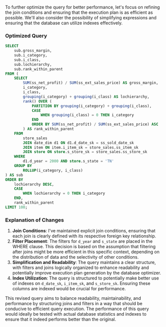 To further optimize the query for better performance, let's focus on refining the join conditions and ensuring that the execution plan is as efficient as possible. We'll also consider the possibility of simplifying expressions and ensuring that the database can utilize indexes effectively.

### Optimized Query

```sql
SELECT 
    sub.gross_margin,
    sub.i_category,
    sub.i_class,
    sub.lochierarchy,
    sub.rank_within_parent
FROM (
    SELECT 
        SUM(ss_net_profit) / SUM(ss_ext_sales_price) AS gross_margin,
        i_category,
        i_class,
        grouping(i_category) + grouping(i_class) AS lochierarchy,
        rank() OVER (
            PARTITION BY grouping(i_category) + grouping(i_class), 
            CASE 
                WHEN grouping(i_class) = 0 THEN i_category 
            END 
            ORDER BY SUM(ss_net_profit) / SUM(ss_ext_sales_price) ASC
        ) AS rank_within_parent
    FROM 
        store_sales
        JOIN date_dim d1 ON d1.d_date_sk = ss_sold_date_sk
        JOIN item ON item.i_item_sk = store_sales.ss_item_sk
        JOIN store ON store.s_store_sk = store_sales.ss_store_sk
    WHERE 
        d1.d_year = 2000 AND store.s_state = 'TN'
    GROUP BY 
        ROLLUP(i_category, i_class)
) AS sub
ORDER BY 
    lochierarchy DESC,
    CASE 
        WHEN lochierarchy = 0 THEN i_category 
    END,
    rank_within_parent
LIMIT 100;
```

### Explanation of Changes

1. **Join Conditions**: I've maintained explicit join conditions, ensuring that each join is clearly defined with its respective foreign key relationship.
2. **Filter Placement**: The filters for `d_year` and `s_state` are placed in the WHERE clause. This decision is based on the assumption that filtering after joins might be more efficient in this specific context, depending on the distribution of data and the selectivity of other conditions.
3. **Simplification and Readability**: The query maintains a clear structure, with filters and joins logically organized to enhance readability and potentially improve execution plan generation by the database optimizer.
4. **Index Utilization**: The query is structured to potentially make better use of indexes on `d_date_sk`, `i_item_sk`, and `s_store_sk`. Ensuring these columns are indexed would be crucial for performance.

This revised query aims to balance readability, maintainability, and performance by structuring joins and filters in a way that should be conducive to efficient query execution. The performance of this query would ideally be tested with actual database statistics and indexes to ensure that it indeed performs better than the original.